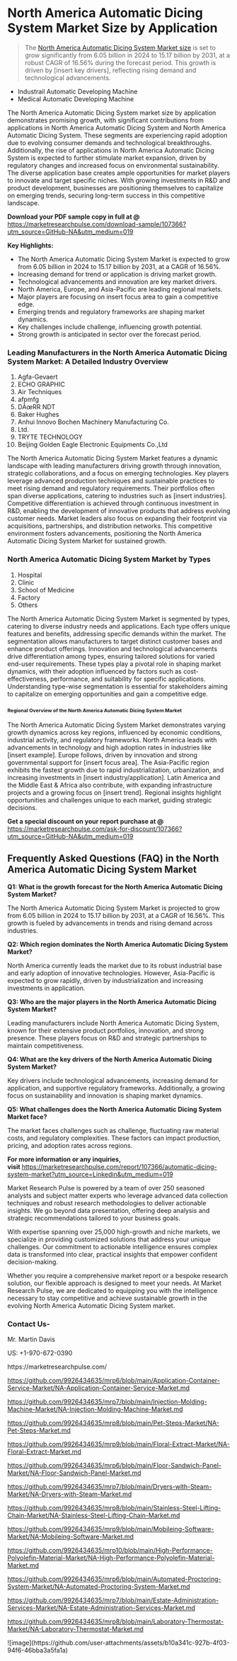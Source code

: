 <h1>North America Automatic Dicing System Market&nbsp;Size by Application</h1><blockquote><p>The <a href="https://marketresearchpulse.com/download-sample/107366?utm_source=GitHub-NA&amp;utm_medium=019">North America Automatic Dicing System Market size</a> is set to grow significantly from 6.05 billion in 2024 to 15.17 billion by 2031, at a robust CAGR of 16.56% during the forecast period. This growth is driven by [insert key drivers], reflecting rising demand and technological advancements.</p></blockquote><ul><li>Industrail Automatic Developing Machine<li> Medical Automatic Developing Machine</li></ul><p>The North America Automatic Dicing System market size by application demonstrates promising growth, with significant contributions from applications in North America Automatic Dicing System and North America Automatic Dicing System. These segments are experiencing rapid adoption due to evolving consumer demands and technological breakthroughs. Additionally, the rise of applications in North America Automatic Dicing System is expected to further stimulate market expansion, driven by regulatory changes and increased focus on environmental sustainability. The diverse application base creates ample opportunities for market players to innovate and target specific niches. With growing investments in R&D and product development, businesses are positioning themselves to capitalize on emerging trends, securing long-term success in this competitive landscape.</p><p><strong>Download your PDF sample copy in full at @ </strong><a href="https://marketresearchpulse.com/download-sample/107366?utm_source=GitHub-NA&amp;utm_medium=019">https://marketresearchpulse.com/download-sample/107366?utm_source=GitHub-NA&amp;utm_medium=019</a></p><p><strong>Key Highlights: </strong></p><ul><li>The North America Automatic Dicing System Market is expected to grow from 6.05 billion in 2024 to 15.17 billion by 2031, at a CAGR of 16.56%.</li><li>Increasing demand for trend or application is driving market growth.</li><li>Technological advancements and innovation are key market drivers.</li><li>North America, Europe, and Asia-Pacific are leading regional markets.</li><li>Major players are focusing on insert focus area to gain a competitive edge.</li><li>Emerging trends and regulatory frameworks are shaping market dynamics.</li><li>Key challenges include challenge, influencing growth potential.</li><li>Strong growth is anticipated in sector over the forecast period.</li></ul><h3>Leading Manufacturers in the North America Automatic Dicing System Market: A Detailed Industry Overview</h3><ol><li>Agfa-Gevaert</li><li>ECHO GRAPHIC</li><li>Air Techniques</li><li>afpmfg</li><li>DÃœRR NDT</li><li>Baker Hughes</li><li>Anhui Innovo Bochen Machinery Manufacturing Co.</li><li>Ltd.</li><li>TRYTE TECHNOLOGY</li><li>Beijing Golden Eagle Electronic Equipments Co.,Ltd</li></ol><div class="flex max-w-full flex-col flex-grow"><div class="min-h-8 text-message flex w-full flex-col items-end gap-2 whitespace-normal break-words [.text-message+&amp;]:mt-5" dir="auto" data-message-author-role="assistant" data-message-id="fd8432e4-4910-450d-b182-61b7bfb0a01f" data-message-model-slug="gpt-4o"><div class="flex w-full flex-col gap-1 empty:hidden first:pt-[3px]"><div class="markdown prose w-full break-words dark:prose-invert light"><p>The North America Automatic Dicing System Market features a dynamic landscape with leading manufacturers driving growth through innovation, strategic collaborations, and a focus on emerging technologies. Key players leverage advanced production techniques and sustainable practices to meet rising demand and regulatory requirements. Their portfolios often span diverse applications, catering to industries such as [insert industries]. Competitive differentiation is achieved through continuous investment in R&amp;D, enabling the development of innovative products that address evolving customer needs. Market leaders also focus on expanding their footprint via acquisitions, partnerships, and distribution networks. This competitive environment fosters advancements, positioning the North America Automatic Dicing System Market for sustained growth.</p></div></div></div></div><h3>North America Automatic Dicing System Market by Types</h3><ol><li>Hospital<li> Clinic<li> School of Medicine<li> Factory<li> Others</li></ol><div class="flex max-w-full flex-col flex-grow"><div class="min-h-8 text-message flex w-full flex-col items-end gap-2 whitespace-normal break-words [.text-message+&amp;]:mt-5" dir="auto" data-message-author-role="assistant" data-message-id="084470be-0bb7-4664-bddf-5156b4f41249" data-message-model-slug="gpt-4o-mini"><div class="flex w-full flex-col gap-1 empty:hidden first:pt-[3px]"><div class="markdown prose w-full break-words dark:prose-invert light"><p>The North America Automatic Dicing System Market is segmented by types, catering to diverse industry needs and applications. Each type offers unique features and benefits, addressing specific demands within the market. The segmentation allows manufacturers to target distinct customer bases and enhance product offerings. Innovation and technological advancements drive differentiation among types, ensuring tailored solutions for varied end-user requirements. These types play a pivotal role in shaping market dynamics, with their adoption influenced by factors such as cost-effectiveness, performance, and suitability for specific applications. Understanding type-wise segmentation is essential for stakeholders aiming to capitalize on emerging opportunities and gain a competitive edge.</p></div></div></div></div><h3><span style="font-size: 11px;">Regional Overview of the North America Automatic Dicing System Market</span></h3><div class="flex max-w-full flex-col flex-grow"><div class="min-h-8 text-message flex w-full flex-col items-end gap-2 whitespace-normal break-words [.text-message+&amp;]:mt-5" dir="auto" data-message-author-role="assistant" data-message-id="e9038762-ce64-4e30-91c9-9bd413514231" data-message-model-slug="gpt-4o-mini"><div class="flex w-full flex-col gap-1 empty:hidden first:pt-[3px]"><div class="markdown prose w-full break-words dark:prose-invert light"><p>The North America Automatic Dicing System Market demonstrates varying growth dynamics across key regions, influenced by economic conditions, industrial activity, and regulatory frameworks. North America leads with advancements in technology and high adoption rates in industries like [insert example]. Europe follows, driven by innovation and strong governmental support for [insert focus area]. The Asia-Pacific region exhibits the fastest growth due to rapid industrialization, urbanization, and increasing investments in [insert industry/application]. Latin America and the Middle East &amp; Africa also contribute, with expanding infrastructure projects and a growing focus on [insert trend]. Regional insights highlight opportunities and challenges unique to each market, guiding strategic decisions.</p></div></div></div></div><p><strong>Get a special discount on your report purchase at @ </strong><a href="https://marketresearchpulse.com/ask-for-discount/107366?utm_source=GitHub-NA&amp;utm_medium=019">https://marketresearchpulse.com/ask-for-discount/107366?utm_source=GitHub-NA&amp;utm_medium=019</a></p><h2>Frequently Asked Questions (FAQ) in the North America Automatic Dicing System Market</h2><p><strong>Q1: What is the growth forecast for the North America Automatic Dicing System Market?</strong></p><p>The North America Automatic Dicing System Market is projected to grow from 6.05 billion in 2024 to 15.17 billion by 2031, at a CAGR of 16.56%. This growth is fueled by advancements in trends and rising demand across industries.</p><p><strong>Q2: Which region dominates the North America Automatic Dicing System Market?</strong></p><p>North America currently leads the market due to its robust industrial base and early adoption of innovative technologies. However, Asia-Pacific is expected to grow rapidly, driven by industrialization and increasing investments in application.</p><p><strong>Q3: Who are the major players in the North America Automatic Dicing System Market?</strong></p><p>Leading manufacturers include North America Automatic Dicing System, known for their extensive product portfolios, innovation, and strong presence. These players focus on R&amp;D and strategic partnerships to maintain competitiveness.</p><p><strong>Q4: What are the key drivers of the North America Automatic Dicing System Market?</strong></p><p>Key drivers include technological advancements, increasing demand for application, and supportive regulatory frameworks. Additionally, a growing focus on sustainability and innovation is shaping market dynamics.</p><p><strong>Q5: What challenges does the North America Automatic Dicing System Market face?</strong></p><p>The market faces challenges such as challenge, fluctuating raw material costs, and regulatory complexities. These factors can impact production, pricing, and adoption rates across regions.</p><p><strong>For more information or any inquiries, visit&nbsp;</strong><a href="https://marketresearchpulse.com/report/107366/automatic-dicing-system-market?utm_source=Linkedin&utm_medium=019">https://marketresearchpulse.com/report/107366/automatic-dicing-system-market?utm_source=Linkedin&utm_medium=019</a></p><p>Market Research Pulse is powered by a team of over 250 seasoned analysts and subject matter experts who leverage advanced data collection techniques and robust research methodologies to deliver actionable insights. We go beyond data presentation, offering deep analysis and strategic recommendations tailored to your business goals.</p><p>With expertise spanning over 25,000 high-growth and niche markets, we specialize in providing customized solutions that address your unique challenges. Our commitment to actionable intelligence ensures complex data is transformed into clear, practical insights that empower confident decision-making.</p><p>Whether you require a comprehensive market report or a bespoke research solution, our flexible approach is designed to meet your needs. At Market Research Pulse, we are dedicated to equipping you with the intelligence necessary to stay competitive and achieve sustainable growth in the evolving North America Automatic Dicing System market.</p><h3><strong>Contact Us-</strong></h3><p>Mr. Martin Davis</p><p>US: +1-970-672-0390</p><p>https://marketresearchpulse.com/</p><p><a href="https://github.com/9926434635/mrp6/blob/main/Application-Container-Service-Market/NA-Application-Container-Service-Market.md">https://github.com/9926434635/mrp6/blob/main/Application-Container-Service-Market/NA-Application-Container-Service-Market.md</a></p><p><a href="https://github.com/9926434635/mrp7/blob/main/Injection-Molding-Machine-Market/NA-Injection-Molding-Machine-Market.md">https://github.com/9926434635/mrp7/blob/main/Injection-Molding-Machine-Market/NA-Injection-Molding-Machine-Market.md</a></p><p><a href="https://github.com/9926434635/mrp8/blob/main/Pet-Steps-Market/NA-Pet-Steps-Market.md">https://github.com/9926434635/mrp8/blob/main/Pet-Steps-Market/NA-Pet-Steps-Market.md</a></p><p><a href="https://github.com/9926434635/mrp9/blob/main/Floral-Extract-Market/NA-Floral-Extract-Market.md">https://github.com/9926434635/mrp9/blob/main/Floral-Extract-Market/NA-Floral-Extract-Market.md</a></p><p><a href="https://github.com/9926434635/mrp6/blob/main/Floor-Sandwich-Panel-Market/NA-Floor-Sandwich-Panel-Market.md">https://github.com/9926434635/mrp6/blob/main/Floor-Sandwich-Panel-Market/NA-Floor-Sandwich-Panel-Market.md</a></p><p><a href="https://github.com/9926434635/mrp7/blob/main/Dryers-with-Steam-Market/NA-Dryers-with-Steam-Market.md">https://github.com/9926434635/mrp7/blob/main/Dryers-with-Steam-Market/NA-Dryers-with-Steam-Market.md</a></p><p><a href="https://github.com/9926434635/mrp8/blob/main/Stainless-Steel-Lifting-Chain-Market/NA-Stainless-Steel-Lifting-Chain-Market.md">https://github.com/9926434635/mrp8/blob/main/Stainless-Steel-Lifting-Chain-Market/NA-Stainless-Steel-Lifting-Chain-Market.md</a></p><p><a href="https://github.com/9926434635/mrp9/blob/main/Mobileing-Software-Market/NA-Mobileing-Software-Market.md">https://github.com/9926434635/mrp9/blob/main/Mobileing-Software-Market/NA-Mobileing-Software-Market.md</a></p><p><a href="https://github.com/9926434635/mrp10/blob/main/High-Performance-Polyolefin-Material-Market/NA-High-Performance-Polyolefin-Material-Market.md">https://github.com/9926434635/mrp10/blob/main/High-Performance-Polyolefin-Material-Market/NA-High-Performance-Polyolefin-Material-Market.md</a></p><p><a href="https://github.com/9926434635/mrp6/blob/main/Automated-Proctoring-System-Market/NA-Automated-Proctoring-System-Market.md">https://github.com/9926434635/mrp6/blob/main/Automated-Proctoring-System-Market/NA-Automated-Proctoring-System-Market.md</a></p><p><a href="https://github.com/9926434635/mrp7/blob/main/Estate-Administration-Services-Market/NA-Estate-Administration-Services-Market.md">https://github.com/9926434635/mrp7/blob/main/Estate-Administration-Services-Market/NA-Estate-Administration-Services-Market.md</a></p><p><a href="https://github.com/9926434635/mrp8/blob/main/Laboratory-Thermostat-Market/NA-Laboratory-Thermostat-Market.md">https://github.com/9926434635/mrp8/blob/main/Laboratory-Thermostat-Market/NA-Laboratory-Thermostat-Market.md</a></p>
![image](https://github.com/user-attachments/assets/b10a341c-927b-4f03-94f6-46bba3a5fa1a)
